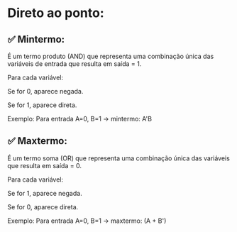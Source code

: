 # Direto ao ponto:

## ✅ Mintermo:
É um termo produto (AND) que representa uma combinação única das variáveis de entrada que resulta em saída = 1.

Para cada variável:

Se for 0, aparece negada.

Se for 1, aparece direta.

Exemplo:
Para entrada A=0, B=1 → mintermo: A'B

## ✅ Maxtermo:
É um termo soma (OR) que representa uma combinação única das variáveis que resulta em saída = 0.

Para cada variável:

Se for 1, aparece negada.

Se for 0, aparece direta.

Exemplo:
Para entrada A=0, B=1 → maxtermo: (A + B')